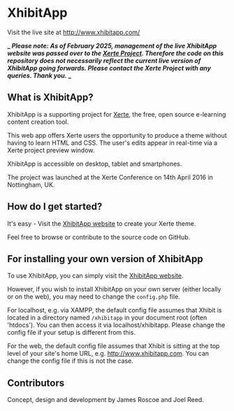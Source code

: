 # XhibitApp

Visit the live site at http://www.xhibitapp.com/

**_ _Please note: As of February 2025, management of the live XhibitApp website was passed over to the [Xerte Project](http://www.xerte.org.uk). Therefore the code on this repository does not necessarily reflect the current live version of XhibitApp going forwards. Please contact the Xerte Project with any queries. Thank you._ _**

## What is XhibitApp?

XhibitApp is a supporting project for [Xerte](http://www.xerte.org.uk), the free, open source e-learning content creation tool.

This web app offers Xerte users the opportunity to produce a theme without having to learn HTML and CSS. The user's edits appear in real-time via a Xerte project preview window.

XhibitApp is accessible on desktop, tablet and smartphones.

The project was launched at the Xerte Conference on 14th April 2016 in Nottingham, UK.

## How do I get started?

It's easy - Visit the [XhibitApp website](http://www.xhibitapp.com/) to create your Xerte theme.

Feel free to browse or contribute to the source code on GitHub.

## For installing your own version of XhibitApp

To use XhibitApp, you can simply visit the [XhibitApp website](http://www.xhibitapp.com/).

However, if you wish to install XhibitApp on your own server (either locally or on the web), you may need to change the `config.php` file.

For localhost, e.g. via XAMPP, the default config file assumes that Xhibit is located in a directory named `/xhibitapp` in your document root (often 'htdocs'). You can then access it via localhost/xhibitapp. Please change the config file if your setup is different from this.

For the web, the default config file assumes that Xhibit is sitting at the top level of your site's home URL, e.g. http://www.xhibitapp.com. You can change the config file if this is not the case.

## Contributors

Concept, design and development by James Roscoe and Joel Reed.
